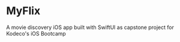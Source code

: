 # MyFlix
A movie discovery iOS app built with SwiftUI as capstone project for Kodeco's iOS Bootcamp
